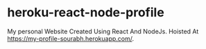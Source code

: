 # heroku-react-node-profile

My personal Website Created Using React And NodeJs. Hoisted At https://my-profile-sourabh.herokuapp.com/.
